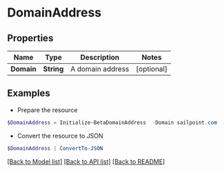 # DomainAddress
## Properties

Name | Type | Description | Notes
------------ | ------------- | ------------- | -------------
**Domain** | **String** | A domain address | [optional] 

## Examples

- Prepare the resource
```powershell
$DomainAddress = Initialize-BetaDomainAddress  -Domain sailpoint.com
```

- Convert the resource to JSON
```powershell
$DomainAddress | ConvertTo-JSON
```

[[Back to Model list]](../README.md#documentation-for-models) [[Back to API list]](../README.md#documentation-for-api-endpoints) [[Back to README]](../README.md)

